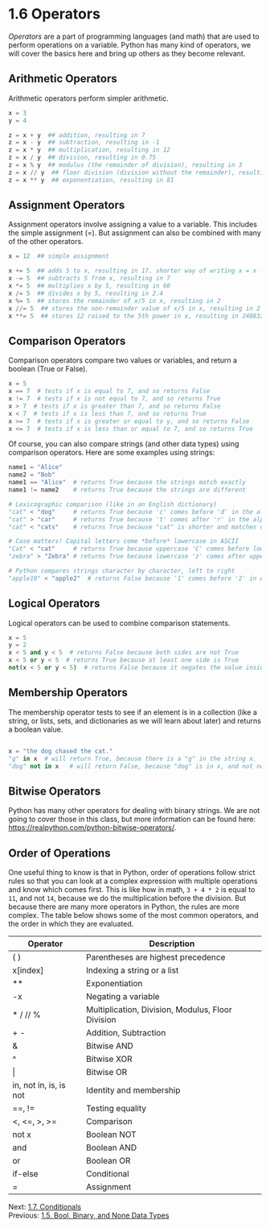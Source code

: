 # 1.6 Operators

_Operators_ are a part of programming languages (and math) that are used to perform operations on a variable. Python has
many kind of operators, we will cover the basics here and bring up others as they become relevant.

## Arithmetic Operators

Arithmetic operators perform simpler arithmetic.

```python
x = 3
y = 4

z = x + y  ## addition, resulting in 7
z = x - y  ## subtraction, resulting in -1
z = x * y  ## multiplication, resulting in 12
z = x / y  ## division, resulting in 0.75
z = x % y  ## modulus (the remainder of division), resulting in 3
z = x // y  ## floor division (division without the remainder), resulting in 0
z = x ** y  ## exponentiation, resulting in 81
```

## Assignment Operators

Assignment operators involve assigning a value to a variable. This includes the simple assignment (=). But assignment
can also be combined with many of the other operators.

```python
x = 12  ## simple assignment

x += 5  ## adds 5 to x, resulting in 17. shorter way of writing x = x - 4
x -= 5  ## subtracts 5 from x, resulting in 7
x *= 5  ## multiplies x by 5, resulting in 60
x /= 5  ## divides x by 5, resulting in 2.4
x %= 5  ## stores the remainder of x/5 in x, resulting in 2
x //= 5  ## stores the non-remainder value of x/5 in x, resulting in 2
x **= 5  ## stores 12 raised to the 5th power in x, resulting in 248832
```

## Comparison Operators

Comparison operators compare two values or variables, and return a boolean (True or False).

```python
x = 5
x == 7  # tests if x is equal to 7, and so returns False
x != 7  # tests if x is not equal to 7, and so returns True
x > 7  # tests if x is greater than 7, and so returns False
x < 7  # tests if x is less than 7, and so returns True
x >= 7  # tests if x is greater or equal to y, and so returns False
x <= 7  # tests if x is less than or equal to 7, and so returns True
```

Of course, you can also compare strings (and other data types) using comparison operators. Here are some examples using
strings:

```python
name1 = "Alice"
name2 = "Bob"
name1 == "Alice"  # returns True because the strings match exactly
name1 != name2    # returns True because the strings are different

# Lexicographic comparison (like in an English dictionary)
"cat" < "dog"     # returns True because 'c' comes before 'd' in the alphabet
"cat" > "car"     # returns True because 't' comes after 'r' in the alphabet
"cat" < "cats"    # returns True because "cat" is shorter and matches up to its length

# Case matters! Capital letters come *before* lowercase in ASCII
"Cat" < "cat"     # returns True because uppercase 'C' comes before lowercase 'c'
"zebra" > "Zebra" # returns True because lowercase 'z' comes after uppercase 'Z'

# Python compares strings character by character, left to right
"apple10" < "apple2"  # returns False because '1' comes before '2' in ASCII
```

## Logical Operators

Logical operators can be used to combine comparison statements.

```python
x = 5
y = 2
x < 5 and y < 5  # returns False because both sides are not True
x < 5 or y < 5  # returns True because at least one side is True
not(x < 5 or y < 5)  # returns False because it negates the value inside
```

## Membership Operators

The membership operator tests to see if an element is in a collection (like a string, or lists, sets, and dictionaries
as we will learn about later) and returns a boolean value.

```python

x = "the dog chased the cat."
"g" in x  # will return True, because there is a "g" in the string x.
"dog" not in x   # will return False, because "dog" is in x, and not negates
```

## Bitwise Operators

Python has many other operators for dealing with binary strings. We are not going to cover those in this class, but more
information can be found here: https://realpython.com/python-bitwise-operators/.

## Order of Operations

One useful thing to know is that in Python, order of operations follow strict rules so that you can look at a complex
expression with multiple operations and know which comes first. This is like how in math, `3 + 4 * 2` is equal to `11`,
and not `14`, because we do the multiplication before the division. But because there are many more operators in Python,
the rules are more complex. The table below shows some of the most common operators, and the order in which they are
evaluated.

| Operator               | Description                                       |
| ---------------------- | ------------------------------------------------- |
| ( )                    | Parentheses are highest precedence                |
| x\[index\]             | Indexing a string or a list                       |
| \*\*                   | Exponentiation                                    |
| -x                     | Negating a variable                               |
| \* / // %              | Multiplication, Division, Modulus, Floor Division |
| + -                    | Addition, Subtraction                             |
| &                      | Bitwise AND                                       |
| ^                      | Bitwise XOR                                       |
| \|                     | Bitwise OR                                        |
| in, not in, is, is not | Identity and membership                           |
| \=\=, \!\=             | Testing equality                                  |
| <, <=, >, >=           | Comparison                                        |
| not x                  | Boolean NOT                                       |
| and                    | Boolean AND                                       |
| or                     | Boolean OR                                        |
| if-else                | Conditional                                       |
| \=                     | Assignment                                        |

Next: [1.7. Conditionals](1.7.%20Conditionals.md)<br>
Previous: [1.5. Bool, Binary, and None Data Types](1.5.%20Bool,%20Binary,%20and%20None%20Data%20Types.md)
